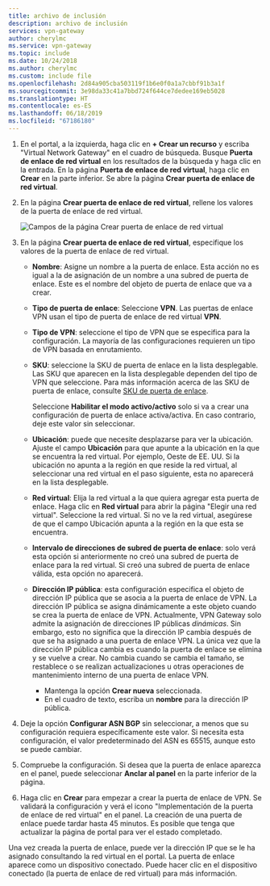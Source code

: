 ```yaml
---
title: archivo de inclusión
description: archivo de inclusión
services: vpn-gateway
author: cherylmc
ms.service: vpn-gateway
ms.topic: include
ms.date: 10/24/2018
ms.author: cherylmc
ms.custom: include file
ms.openlocfilehash: 2d84a905cba503119f1b6e0f0a1a7cbbf91b3a1f
ms.sourcegitcommit: 3e98da33c41a7bbd724f644ce7dedee169eb5028
ms.translationtype: HT
ms.contentlocale: es-ES
ms.lasthandoff: 06/18/2019
ms.locfileid: "67186180"
---
```

1. En el portal, a la izquierda, haga clic en **+ Crear un recurso** y escriba "Virtual Network Gateway" en el cuadro de búsqueda. Busque **Puerta de enlace de red virtual** en los resultados de la búsqueda y haga clic en la entrada. En la página **Puerta de enlace de red virtual**, haga clic en **Crear** en la parte inferior. Se abre la página **Crear puerta de enlace de red virtual**.
2. En la página **Crear puerta de enlace de red virtual**, rellene los valores de la puerta de enlace de red virtual.

   ![Campos de la página Crear puerta de enlace de red virtual](./media/vpn-gateway-add-gw-p2s-rm-portal-include/p2sgw.png "Campos de la página Crear puerta de enlace de red virtual")
3. En la página **Crear puerta de enlace de red virtual**, especifique los valores de la puerta de enlace de red virtual.

   - **Nombre**: Asigne un nombre a la puerta de enlace. Esta acción no es igual a la de asignación de un nombre a una subred de puerta de enlace. Este es el nombre del objeto de puerta de enlace que va a crear.
   - **Tipo de puerta de enlace**: Seleccione **VPN**. Las puertas de enlace VPN usan el tipo de puerta de enlace de red virtual **VPN**. 
   - **Tipo de VPN**: seleccione el tipo de VPN que se especifica para la configuración. La mayoría de las configuraciones requieren un tipo de VPN basada en enrutamiento.
   - **SKU**: seleccione la SKU de puerta de enlace en la lista desplegable. Las SKU que aparecen en la lista desplegable dependen del tipo de VPN que seleccione. Para más información acerca de las SKU de puerta de enlace, consulte [SKU de puerta de enlace](../articles/vpn-gateway/vpn-gateway-about-vpn-gateway-settings.md#gwsku).

     Seleccione **Habilitar el modo activo/activo** solo si va a crear una configuración de puerta de enlace activa/activa. En caso contrario, deje este valor sin seleccionar.
   - **Ubicación**: puede que necesite desplazarse para ver la ubicación. Ajuste el campo **Ubicación** para que apunte a la ubicación en la que se encuentra la red virtual. Por ejemplo, Oeste de EE. UU. Si la ubicación no apunta a la región en que reside la red virtual, al seleccionar una red virtual en el paso siguiente, esta no aparecerá en la lista desplegable.
   - **Red virtual**: Elija la red virtual a la que quiera agregar esta puerta de enlace. Haga clic en **Red virtual** para abrir la página "Elegir una red virtual". Seleccione la red virtual. Si no ve la red virtual, asegúrese de que el campo Ubicación apunta a la región en la que esta se encuentra.
   - **Intervalo de direcciones de subred de puerta de enlace**: solo verá esta opción si anteriormente no creó una subred de puerta de enlace para la red virtual. Si creó una subred de puerta de enlace válida, esta opción no aparecerá.
   - **Dirección IP pública**: esta configuración especifica el objeto de dirección IP pública que se asocia a la puerta de enlace de VPN. La dirección IP pública se asigna dinámicamente a este objeto cuando se crea la puerta de enlace de VPN. Actualmente, VPN Gateway solo admite la asignación de direcciones IP públicas *dinámicas*. Sin embargo, esto no significa que la dirección IP cambia después de que se ha asignado a una puerta de enlace VPN. La única vez que la dirección IP pública cambia es cuando la puerta de enlace se elimina y se vuelve a crear. No cambia cuando se cambia el tamaño, se restablece o se realizan actualizaciones u otras operaciones de mantenimiento interno de una puerta de enlace VPN.

     - Mantenga la opción **Crear nueva** seleccionada.
     - En el cuadro de texto, escriba un **nombre** para la dirección IP pública.

4. Deje la opción **Configurar ASN BGP** sin seleccionar, a menos que su configuración requiera específicamente este valor. Si necesita esta configuración, el valor predeterminado del ASN es 65515, aunque esto se puede cambiar.
5. Compruebe la configuración. Si desea que la puerta de enlace aparezca en el panel, puede seleccionar **Anclar al panel** en la parte inferior de la página.
6. Haga clic en **Crear** para empezar a crear la puerta de enlace de VPN. Se validará la configuración y verá el icono "Implementación de la puerta de enlace de red virtual" en el panel. La creación de una puerta de enlace puede tardar hasta 45 minutos. Es posible que tenga que actualizar la página de portal para ver el estado completado.

Una vez creada la puerta de enlace, puede ver la dirección IP que se le ha asignado consultando la red virtual en el portal. La puerta de enlace aparece como un dispositivo conectado. Puede hacer clic en el dispositivo conectado (la puerta de enlace de red virtual) para más información.